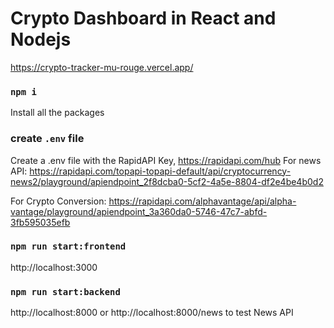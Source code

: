 # Crypto Dashboard in React and Nodejs
https://crypto-tracker-mu-rouge.vercel.app/

### `npm i`

Install all the packages

### create `.env` file

Create a .env file with the RapidAPI Key, https://rapidapi.com/hub
For news API: https://rapidapi.com/topapi-topapi-default/api/cryptocurrency-news2/playground/apiendpoint_2f8dcba0-5cf2-4a5e-8804-df2e4be4b0d2

For Crypto Conversion: https://rapidapi.com/alphavantage/api/alpha-vantage/playground/apiendpoint_3a360da0-5746-47c7-abfd-3fb595035efb

### `npm run start:frontend`

http://localhost:3000

### `npm run start:backend`

http://localhost:8000 or http://localhost:8000/news to test News API
